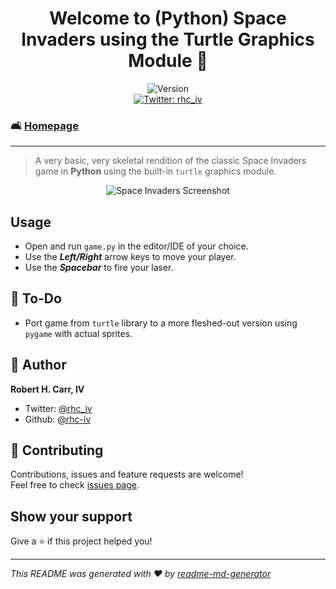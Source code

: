 <h1 align="center">Welcome to (Python) Space Invaders using the Turtle Graphics Module 👋</h1>
<p align="center">
  <img alt="Version" src="https://img.shields.io/badge/version-1.10-blue.svg?cacheSeconds=2592000" />
  <a href="https://twitter.com/rhc_iv" target="_blank"><br>
    <img alt="Twitter: rhc_iv" src="https://img.shields.io/twitter/follow/rhc_iv.svg?style=social" />
  </a>
</p>

### 🛋️ [Homepage](https://github.com/rhc-iv/py-space-invaders)

---

> A very basic, very skeletal rendition of the classic Space Invaders game in **Python** using the built-in `turtle` graphics module.

<p align="center">
  <img alt="Space Invaders Screenshot" src="" />
</p>

## Usage

- Open and run `game.py` in the editor/IDE of your choice.
- Use the _**Left/Right**_ arrow keys to move your player.
- Use the _**Spacebar**_ to fire your laser.

## 📝 To-Do

- Port game from `turtle` library to a more fleshed-out version using `pygame` with actual sprites.

## 👤 Author

 **Robert H. Carr, IV**

* Twitter: [@rhc\_iv](https://twitter.com/rhc_iv)
* Github: [@rhc-iv](https://github.com/rhc-iv)

## 🤝 Contributing

Contributions, issues and feature requests are welcome!<br />Feel free to check [issues page](https://github.com/rhc-iv/py-space-invaders/issues). 

## Show your support

Give a ⭐️ if this project helped you!

***
_This README was generated with ❤️ by [readme-md-generator](https://github.com/kefranabg/readme-md-generator)_
